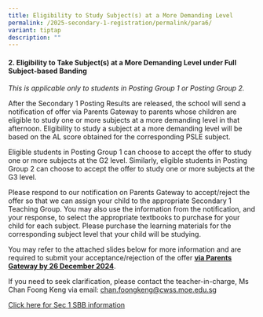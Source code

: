 ```yaml
---
title: Eligibility to Study Subject(s) at a More Demanding Level
permalink: /2025-secondary-1-registration/permalink/para6/
variant: tiptap
description: ""
---
```

<h4>2. Eligibility to Take Subject(s) at a More Demanding Level under Full Subject-based Banding</h4>
<p><em>This is applicable only to students in Posting Group 1 or Posting Group 2.</em>
</p>
<p>After the Secondary 1 Posting Results are released, the school will send
a notification of offer via Parents Gateway to parents whose children are
eligible to study one or more subjects at a more demanding level in that
afternoon. Eligibility to study a subject at a more demanding level will
be based on the AL score obtained for the corresponding PSLE subject.</p>
<p>Eligible students in Posting Group 1 can choose to accept the offer to
study one or more subjects at the G2 level. Similarly, eligible students
in Posting Group 2 can choose to accept the offer to study one or more
subjects at the G3 level.</p>
<p>Please respond to our notification on Parents Gateway to accept/reject
the offer so that we can assign your child to the appropriate Secondary
1 Teaching Group. You may also use the information from the notification,
and your response, to select the appropriate textbooks to purchase for
your child for each subject. Please purchase the learning materials for
the corresponding subject level that your child will be studying.</p>
<p>You may refer to the attached slides below for more information and are
required to submit your acceptance/rejection of the offer <strong><u>via Parents Gateway by 26 December 2024</u></strong>.</p>
<p>If you need to seek clarification, please contact the teacher-in-charge,
Ms Chan Foong Keng via email: <a href="mailto:chan.foongkeng@cwss.moe.edu.sg" rel="noopener noreferrer nofollow" target="_blank">chan.foongkeng@cwss.moe.edu.sg</a>
</p>
<p><a href="/files/2025 Sec 1 Registration/6_Sec_1_Eligibility_to_take_subjects_at_More_Demanding_Levels_v3.pdf" rel="noopener nofollow" target="_blank">Click here for Sec 1 SBB information</a>
</p>